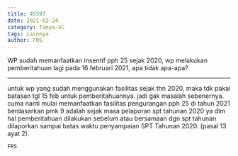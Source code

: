 ```yaml
---
title: 45597
date: 2021-02-24
category: Tanya-SC
tags: Lainnya
author: FRS
---
```


WP sudah memanfaatkan insentif pph 25 sejak 2020, wp melakukan pemberitahuan lagi pada 16 februari 2021, apa tidak apa-apa?

---

untuk wp yang sudah menggunakan fasilitas sejak thn 2020, maka tdk pakai batasan tgl 15 feb untuk pemberitahuannya. jadi gak masalah sebenernya. cuma nanti mulai memanfaatkan fasilitas pengurangan pph 25 di tahun 2021 berdasarkan pmk 9 adalah sejak masa pelaporan spt tahunan 2020 ya dlm hal pemberitahuan dilakukan sebelum atau bersamaan dgn spt tahunan dilaporkan sampai batas waktu penyampaian SPT Tahunan 2020. (pasal 13 ayat 2).

`FRS`
